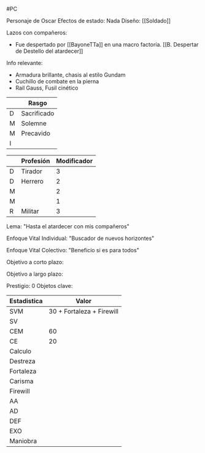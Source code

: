 #PC 

Personaje de Oscar
Efectos de estado: Nada
Diseño: [[Soldado]]

Lazos con compañeros:
- Fue despertado por [[BayoneTTa]] en una macro factoría. [[B. Despertar de Destello del atardecer]]


Info relevante:
- Armadura brillante, chasis al estilo Gundam
- Cuchillo de combate en la pierna
- Rail Gauss, Fusil cinético

| | Rasgo| 
| ---| ---|
| D | Sacrificado |
| M | Solemne |
| M | Precavido |
| I | |


| | Profesión | Modificador | 
| ---|---| ---|
|D|Tirador |3|
|D|Herrero |2|
|M||2|
|M| |1|
|R|Militar |3|

Lema:
"Hasta el atardecer con mis compañeros"

Enfoque Vital Individual:
"Buscador de nuevos horizontes"

Enfoque Vital Colectivo:
"Beneficio si es para todos"

Objetivo a corto plazo:

Objetivo a largo plazo:

Prestigio: 0
Objetos clave:

| Estadistica | Valor |
| ---|---|
|SVM |30 + Fortaleza + Firewill |
|SV| |
|CEM| 60|
|CE | 20|
|Calculo| |
|Destreza||
|Fortaleza|| 
|Carisma||
|Firewill|| 
|AA||
|AD||
|DEF|| 
|EXO||
|Maniobra|| 


